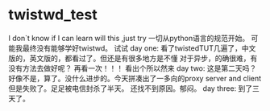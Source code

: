 twistwd_test
============

I don`t know if I can learn will this ,just try
    一切从python语言的规范开始。
    可能我最终没有能够学好twistwd。
    试试
day one: 
    看了twistedTUT几遍了，中文版的，英文版的，都看过了。但还是有很多地方是不懂
    对于异步，的确很难，有没有方法去做好呢？
    再看一次！！！
    看出个所以然来
day two:
    这是第二天吗？
    好像不是，算了。没什么进步的。今天拼凑出了一多向的proxy server and client
    但是失败了。足足被电信封杀了半天。
    还找不到原因。郁闷。
day three:
    到了三天了。